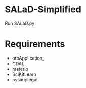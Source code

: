 # SALaD-Simplified

Run SALaD.py 

# Requirements
- otbApplication,
- GDAL
- rasterio
- SciKitLearn
- pysimplegui
